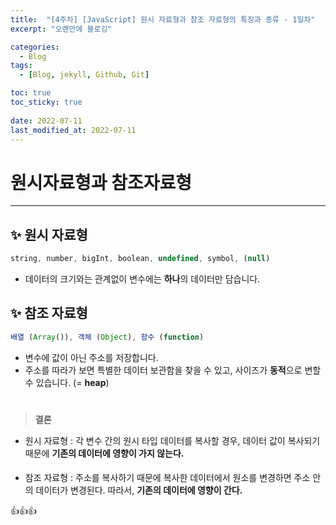 ```yaml
---
title:  "[4주차] [JavaScript] 원시 자료형과 참조 자료형의 특징과 종류 - 1일차"
excerpt: "오랜만에 블로깅"

categories:
  - Blog
tags:
  - [Blog, jekyll, Github, Git]

toc: true
toc_sticky: true
 
date: 2022-07-11
last_modified_at: 2022-07-11
---
```


# 원시자료형과 참조자료형
***

## ✨ 원시 자료형

```JavaScript
string, number, bigInt, boolean, undefined, symbol, (null)
```

* 데이터의 크기와는 관계없이 변수에는  **하나**의 데이터만 담습니다.

##

## ✨ 참조 자료형
```JavaScript
배열 (Array()), 객체 (Object), 함수 (function)
```
 * 변수에 값이 아닌 주소를 저장합니다.
* 주소를 따라가 보면 특별한 데이터 보관함을 찾을 수 있고, 사이즈가 **동적**으로 변할 수 있습니다. (= **heap**)

#

> **결론**

* 원시 자료형 : 각 변수 간의 원시 타입 데이터를 복사할 경우, 데이터 값이 복사되기 때문에 **기존의 데이터에 영향이 가지 않는다.**
#### 
* 참조 자료형 : 주소를 복사하기 때문에 복사한 데이터에서 원소를 변경하면 주소 안의 데이터가 변경된다. 따라서, **기존의 데이터에 영향이 간다.**

👍👍👍
